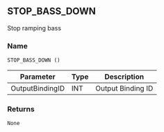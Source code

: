 ## STOP\_BASS\_DOWN

Stop ramping bass 

### Name

`STOP_BASS_DOWN ()`


| Parameter       | Type | Description       |
| --------------- | ---- | ----------------- |
| OutputBindingID | INT  | Output Binding ID |


### Returns

`None`
